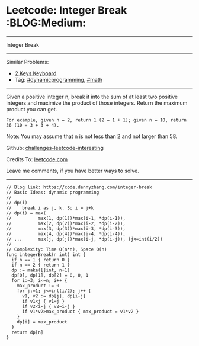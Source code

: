 
# Leetcode: Integer Break     :BLOG:Medium:

---

Integer Break  

---

Similar Problems:  

-   [2 Keys Keyboard](https://code.dennyzhang.com/2-keys-keyboard)
-   Tag: [#dynamicprogramming](https://code.dennyzhang.com/tag/dynamicprogramming), [#math](https://code.dennyzhang.com/tag/math)

---

Given a positive integer n, break it into the sum of at least two positive integers and maximize the product of those integers. Return the maximum product you can get.  

    For example, given n = 2, return 1 (2 = 1 + 1); given n = 10, return 36 (10 = 3 + 3 + 4).

Note: You may assume that n is not less than 2 and not larger than 58.  

Github: [challenges-leetcode-interesting](https://github.com/DennyZhang/challenges-leetcode-interesting/tree/master/problems/integer-break)  

Credits To: [leetcode.com](https://leetcode.com/problems/integer-break/description/)  

Leave me comments, if you have better ways to solve.  

---

    // Blog link: https://code.dennyzhang.com/integer-break
    // Basic Ideas: dynamic programming
    //
    // dp(i)
    //    break i as j, k. So i = j+k
    // dp(i) = max(
    //          max(1, dp(1))*max(i-1, *dp(i-1)),
    //          max(2, dp(2))*max(i-2, *dp(i-2)), 
    //          max(3, dp(3))*max(i-3, *dp(i-3)), 
    //          max(4, dp(4))*max(i-4, *dp(i-4)),
    // ...      max(j, dp(j))*max(i-j, *dp(i-j)), (j<=int(i/2))
    //
    // Complexity: Time O(n*n), Space O(n)
    func integerBreak(n int) int {
      if n == 1 { return 0 }
      if n == 2 { return 1 }
      dp := make([]int, n+1)
      dp[0], dp[1], dp[2] = 0, 0, 1
      for i:=3; i<=n; i++ {
        max_product := 0
        for j:=1; j<=int(i/2); j++ {
          v1, v2 := dp[j], dp[i-j]
          if v1<j { v1=j }
          if v2<i-j { v2=i-j }
          if v1*v2>max_product { max_product = v1*v2 }
        }
        dp[i] = max_product
      }
      return dp[n]
    }

